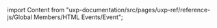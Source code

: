 
import Content from "uxp-documentation/src/pages/uxp-ref/reference-js/Global Members/HTML Events/Event";

<Content query="product=xd"/>
